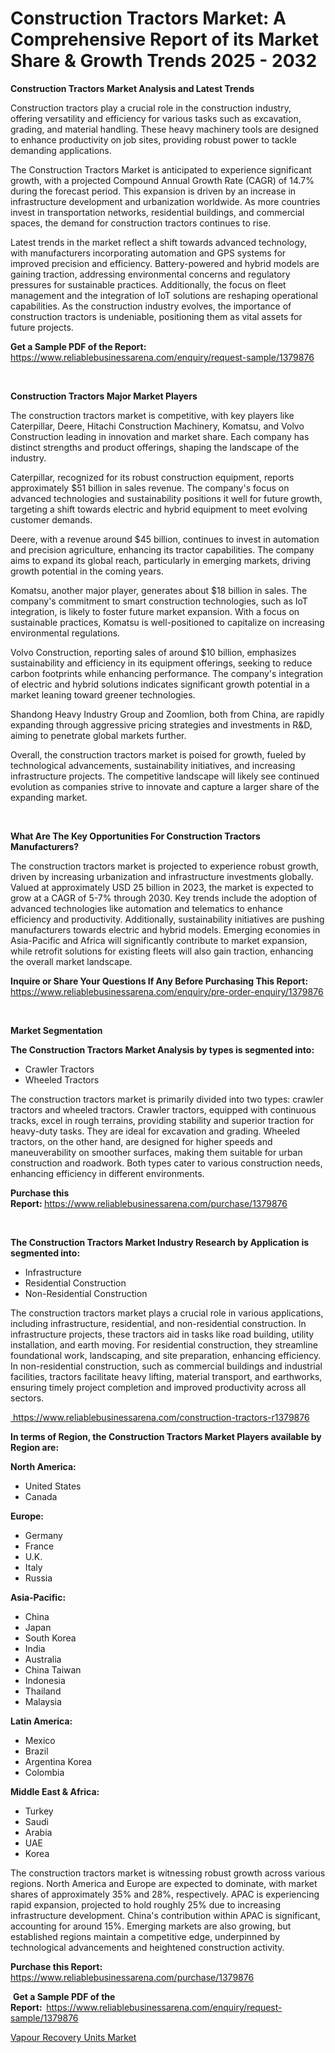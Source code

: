 <p><h1>Construction Tractors Market: A Comprehensive Report of its Market Share & Growth Trends 2025 - 2032</h1></p><p><strong>Construction Tractors Market Analysis and Latest Trends</strong></p>
<p><p>Construction tractors play a crucial role in the construction industry, offering versatility and efficiency for various tasks such as excavation, grading, and material handling. These heavy machinery tools are designed to enhance productivity on job sites, providing robust power to tackle demanding applications.</p><p>The Construction Tractors Market is anticipated to experience significant growth, with a projected Compound Annual Growth Rate (CAGR) of 14.7% during the forecast period. This expansion is driven by an increase in infrastructure development and urbanization worldwide. As more countries invest in transportation networks, residential buildings, and commercial spaces, the demand for construction tractors continues to rise.</p><p>Latest trends in the market reflect a shift towards advanced technology, with manufacturers incorporating automation and GPS systems for improved precision and efficiency. Battery-powered and hybrid models are gaining traction, addressing environmental concerns and regulatory pressures for sustainable practices. Additionally, the focus on fleet management and the integration of IoT solutions are reshaping operational capabilities. As the construction industry evolves, the importance of construction tractors is undeniable, positioning them as vital assets for future projects.</p></p>
<p><strong>Get a Sample PDF of the Report:&nbsp;</strong> <a href="https://www.reliablebusinessarena.com/enquiry/request-sample/1379876?utm_campaign=2390&utm_medium=2&utm_source=Github&utm_content=ia&utm_term=21022025&utm_id=construction-tractors">https://www.reliablebusinessarena.com/enquiry/request-sample/1379876</a></p>
<p>&nbsp;</p>
<p><strong>Construction Tractors Major Market Players</strong></p>
<p><p>The construction tractors market is competitive, with key players like Caterpillar, Deere, Hitachi Construction Machinery, Komatsu, and Volvo Construction leading in innovation and market share. Each company has distinct strengths and product offerings, shaping the landscape of the industry.</p><p>Caterpillar, recognized for its robust construction equipment, reports approximately $51 billion in sales revenue. The company's focus on advanced technologies and sustainability positions it well for future growth, targeting a shift towards electric and hybrid equipment to meet evolving customer demands.</p><p>Deere, with a revenue around $45 billion, continues to invest in automation and precision agriculture, enhancing its tractor capabilities. The company aims to expand its global reach, particularly in emerging markets, driving growth potential in the coming years.</p><p>Komatsu, another major player, generates about $18 billion in sales. The company's commitment to smart construction technologies, such as IoT integration, is likely to foster future market expansion. With a focus on sustainable practices, Komatsu is well-positioned to capitalize on increasing environmental regulations.</p><p>Volvo Construction, reporting sales of around $10 billion, emphasizes sustainability and efficiency in its equipment offerings, seeking to reduce carbon footprints while enhancing performance. The company's integration of electric and hybrid solutions indicates significant growth potential in a market leaning toward greener technologies.</p><p>Shandong Heavy Industry Group and Zoomlion, both from China, are rapidly expanding through aggressive pricing strategies and investments in R&D, aiming to penetrate global markets further.</p><p>Overall, the construction tractors market is poised for growth, fueled by technological advancements, sustainability initiatives, and increasing infrastructure projects. The competitive landscape will likely see continued evolution as companies strive to innovate and capture a larger share of the expanding market.</p></p>
<p>&nbsp;</p>
<p><strong>What Are The Key Opportunities For Construction Tractors Manufacturers?</strong></p>
<p><p>The construction tractors market is projected to experience robust growth, driven by increasing urbanization and infrastructure investments globally. Valued at approximately USD 25 billion in 2023, the market is expected to grow at a CAGR of 5-7% through 2030. Key trends include the adoption of advanced technologies like automation and telematics to enhance efficiency and productivity. Additionally, sustainability initiatives are pushing manufacturers towards electric and hybrid models. Emerging economies in Asia-Pacific and Africa will significantly contribute to market expansion, while retrofit solutions for existing fleets will also gain traction, enhancing the overall market landscape.</p></p>
<p><strong>Inquire or Share Your Questions If Any Before Purchasing This Report:</strong> <a href="https://www.reliablebusinessarena.com/enquiry/pre-order-enquiry/1379876?utm_campaign=2390&utm_medium=2&utm_source=Github&utm_content=ia&utm_term=21022025&utm_id=construction-tractors">https://www.reliablebusinessarena.com/enquiry/pre-order-enquiry/1379876</a></p>
<p>&nbsp;</p>
<p><strong>Market Segmentation</strong></p>
<p><strong>The Construction Tractors Market Analysis by types is segmented into:</strong></p>
<p><ul><li>Crawler Tractors</li><li>Wheeled Tractors</li></ul></p>
<p><p>The construction tractors market is primarily divided into two types: crawler tractors and wheeled tractors. Crawler tractors, equipped with continuous tracks, excel in rough terrains, providing stability and superior traction for heavy-duty tasks. They are ideal for excavation and grading. Wheeled tractors, on the other hand, are designed for higher speeds and maneuverability on smoother surfaces, making them suitable for urban construction and roadwork. Both types cater to various construction needs, enhancing efficiency in different environments.</p></p>
<p><strong>Purchase this Report:&nbsp;</strong><a href="https://www.reliablebusinessarena.com/purchase/1379876?utm_campaign=2390&utm_medium=2&utm_source=Github&utm_content=ia&utm_term=21022025&utm_id=construction-tractors">https://www.reliablebusinessarena.com/purchase/1379876</a></p>
<p>&nbsp;</p>
<p><strong>The Construction Tractors Market Industry Research by Application is segmented into:</strong></p>
<p><ul><li>Infrastructure</li><li>Residential Construction</li><li>Non-Residential Construction</li></ul></p>
<p><p>The construction tractors market plays a crucial role in various applications, including infrastructure, residential, and non-residential construction. In infrastructure projects, these tractors aid in tasks like road building, utility installation, and earth moving. For residential construction, they streamline foundational work, landscaping, and site preparation, enhancing efficiency. In non-residential construction, such as commercial buildings and industrial facilities, tractors facilitate heavy lifting, material transport, and earthworks, ensuring timely project completion and improved productivity across all sectors.</p></p>
<p><a href="https://www.reliablebusinessarena.com/construction-tractors-r1379876?utm_campaign=2390&utm_medium=2&utm_source=Github&utm_content=ia&utm_term=21022025&utm_id=construction-tractors">&nbsp;https://www.reliablebusinessarena.com/construction-tractors-r1379876</a></p>
<p><strong>In terms of Region, the Construction Tractors Market Players available by Region are:</strong></p>
<p>
    <p> <strong> North America: </strong>
        <ul>
            <li>United States</li>
            <li>Canada</li>
        </ul>
        </p> 
    <p> <strong> Europe: </strong>
        <ul>
            <li>Germany</li>
            <li>France</li>
            <li>U.K.</li>
            <li>Italy</li>
            <li>Russia</li>
        </ul>
        </p> 
    <p> <strong> Asia-Pacific: </strong>
        <ul>
            <li>China</li>
            <li>Japan</li>
            <li>South Korea</li>
            <li>India</li>
            <li>Australia</li>
            <li>China Taiwan</li>
            <li>Indonesia</li>
            <li>Thailand</li>
            <li>Malaysia</li>
        </ul>
        </p> 
    <p> <strong> Latin America: </strong>
        <ul>
            <li>Mexico</li>
            <li>Brazil</li>
            <li>Argentina Korea</li>
            <li>Colombia</li>
        </ul>
        </p> 
    <p> <strong> Middle East & Africa: </strong>
        <ul>
            <li>Turkey</li>
            <li>Saudi</li>
            <li>Arabia</li>
            <li>UAE</li>
            <li>Korea</li>
        </ul>
    </p>
    </p>
<p><p>The construction tractors market is witnessing robust growth across various regions. North America and Europe are expected to dominate, with market shares of approximately 35% and 28%, respectively. APAC is experiencing rapid expansion, projected to hold roughly 25% due to increasing infrastructure development. China's contribution within APAC is significant, accounting for around 15%. Emerging markets are also growing, but established regions maintain a competitive edge, underpinned by technological advancements and heightened construction activity.</p></p>
<p><strong>Purchase this Report: </strong><a href="https://www.reliablebusinessarena.com/purchase/1379876?utm_campaign=2390&utm_medium=2&utm_source=Github&utm_content=ia&utm_term=21022025&utm_id=construction-tractors">https://www.reliablebusinessarena.com/purchase/1379876</a></p>
<p>&nbsp;<strong>Get a Sample PDF of the Report:&nbsp;&nbsp;</strong><a href="https://www.reliablebusinessarena.com/enquiry/request-sample/1379876?utm_campaign=2390&utm_medium=2&utm_source=Github&utm_content=ia&utm_term=21022025&utm_id=construction-tractors">https://www.reliablebusinessarena.com/enquiry/request-sample/1379876</a></p>
<p><strong></strong></p>
<p><p><a href="https://github.com/maclarensidney/Market-Research-Report-List-1/blob/main/vapour-recovery-units-market.md?utm_campaign=2390&utm_medium=2&utm_source=Github&utm_content=ia&utm_term=21022025&utm_id=construction-tractors">Vapour Recovery Units Market</a></p></p>